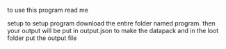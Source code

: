 to use this program read me

setup
to setup program download the entire folder named program.
then your output will be put in output.json
to make the datapack and in the loot folder put the output file
